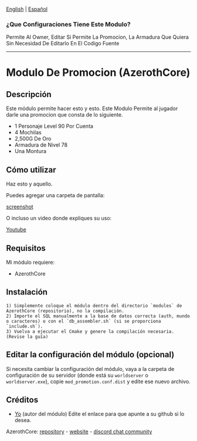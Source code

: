  [English](README.md) | [Español](README_ES.md)

### ¿Que Configuraciones Tiene Este Modulo?

Permite Al Owner, Editar Si Permite La Promocion, La Armadura Que Quiera Sin Necesidad De Editarlo En El Codigo Fuente

-------------------------------------------------------

# Modulo De Promocion (AzerothCore)

## Descripción

Este módulo permite hacer esto y esto.
Este Modulo Permite al jugador darle una promocion que consta de lo siguiente.
* 1 Personaje Level 90 Por Cuenta
* 4 Mochilas 
* 2,500G De Oro
* Armadura de Nivel 78
* Una Montura


## Cómo utilizar

Haz esto y aquello.

Puedes agregar una carpeta de pantalla:

[screenshot](/screenshots/my_module.png?raw=true "screenshot")

O incluso un video donde expliques su uso:

[Youtube](https://www.youtube.com/watch?v=T6UEX47mPeE)


## Requisitos

Mi módulo requiere:

- AzerothCore 


## Instalación

```
1) Simplemente coloque el módulo dentro del directorio `modules` de AzerothCore (repositorio), no la compilación.
2) Importe el SQL manualmente a la base de datos correcta (auth, mundo o caracteres) o con el `db_assembler.sh` (si se proporciona `include.sh`).
3) Vuelva a ejecutar el Cmake y genere la compilación necesaria. (Revise la guía)
```

## Editar la configuración del módulo (opcional)

Si necesita cambiar la configuración del módulo, vaya a la carpeta de configuración de su servidor (donde está su `worldserver` o `worldserver.exe`), copie `mod_promotion.conf.dist` y edite ese nuevo archivo.


## Créditos

* [Yo](https://github.com/Asmadeuxx) (autor del módulo) Edite el enlace para que apunte a su github si lo desea.

AzerothCore: [repository](https://github.com/azerothcore) - [website](http://azerothcore.org/) - [discord chat community](https://discord.gg/PaqQRkd)

